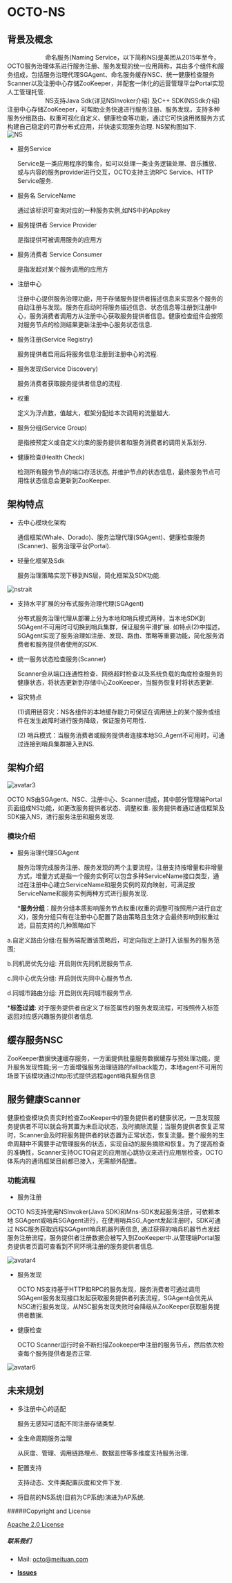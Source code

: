 # OCTO-NS

## 背景及概念

  &#8195;&#8195;&#8195;&#8195;&#8195;&#8195; 命名服务(Naming Service，以下简称NS)是美团从2015年至今，OCTO服务治理体系进行服务注册、服务发现的统一应用简称，其由多个组件和服务组成，包括服务治理代理SGAgent、命名服务缓存NSC、统一健康检查服务Scanner以及注册中心存储ZooKeeper，并配套一体化的运营管理平台Portal实现人工管理托管.  
   &#8195;&#8195;&#8195;&#8195;&#8195;&#8195; NS支持Java Sdk(详见NSInvoker介绍) 及C++ SDK(NSSdk介绍)注册中心存储ZooKeeper，可帮助业务快速进行服务注册、服务发现，支持多种服务分组路由、权重可视化自定义、健康检查等功能，通过它可快速用微服务方式构建自己稳定的可靠分布式应用，并快速实现服务治理. NS架构图如下.  
![NS](image/ns.png)  

* 服务Service

  Service是一类应用程序的集合，如可以处理一类业务逻辑处理、音乐播放、或与内容的服务provider进行交互，OCTO支持主流RPC Service、HTTP Service服务.  
  
* 服务名 ServiceName

  通过该标识可查询对应的一种服务实例,如NS中的Appkey
  
* 服务提供者 Service Provider

  是指提供可被调用服务的应用方

* 服务消费者 Service Consumer

  是指发起对某个服务调用的应用方

* 注册中心
  
  注册中心提供服务治理功能，用于存储服务提供者描述信息来实现各个服务的自动注册与发现。服务在启动时将服务描述信息、状态信息等注册到注册中心，服务消费者调用方从注册中心获取服务提供者信息。健康检查组件会按照对服务节点的检测结果更新注册中心服务状态信息.

* 服务注册(Service Registry)

  服务提供者启用后将服务信息注册到注册中心的流程.

* 服务发现(Service Discovery)

  服务消费者获取服务提供者信息的流程.

* 权重

  定义为浮点数，值越大，框架分配给本次调用的流量越大.

* 服务分组(Service Group)

  是指按预定义或自定义约束的服务提供者和服务消费者的调用关系划分.

* 健康检查(Health Check)

  检测所有服务节点的端口存活状态, 并维护节点的状态信息，最终服务节点可用性状态信息会更新到ZooKeeper.
  
## 架构特点
* 去中心模块化架构

  通信框架(Whale、Dorado)、服务治理代理(SGAgent)、健康检查服务(Scanner)、服务治理平台(Portal).

* 轻量化框架及Sdk

  服务治理策略实现下移到NS层，简化框架及SDK功能.
  
 ![nstrait](image/ns_trait.png)
  
  
* 支持水平扩展的分布式服务治理代理(SGAgent)

    分布式服务治理代理从部署上分为本地和哨兵模式两种，当本地SDK到SGAgent不可用时可切换到哨兵集群，保证服务平滑扩展.
如特点(2)中描述，SGAgent实现了服务治理如注册、发现、路由、策略等重要功能，简化服务消费者和服务提供者使用的SDK.  
* 统一服务状态检查服务(Scanner)

   Scanner会从端口连通性检查、网络超时检查以及系统负载的角度检查服务的健康状态，将状态更新到存储中心ZooKeeper，当服务恢复时将状态更新.
   
* 容灾特点
  
  (1)调用链容灾：NS各组件的本地缓存能力可保证在调用链上的某个服务或组件在发生故障时进行服务降级，保证服务可用性.

  (2)  哨兵模式：当服务消费者或服务提供者连接本地SG_Agent不可用时，可通过连接到哨兵集群接入到NS.
  
##  架构介绍

![avatar3](image/ns_components.png)

   OCTO NS由SGAgent、NSC、注册中心、Scanner组成，其中部分管理端Portal页面组成NS功能，如更改服务提供者状态、调整权重. 服务提供者通过通信框架及SDK接入NS，进行服务注册和服务发现.
   
### 模块介绍
* 服务治理代理SGAgent
  
  服务治理完成服务注册、服务发现的两个主要流程，注册支持按增量和非增量方式，增量方式是指一个服务实例可以包含多种ServiceName接口类型，通过在注册中心建立ServiceName和服务实例的双向映射，可满足按ServiceName和服务实例两种方式进行服务发现.
  
   ***服务分组**：服务分组本质影响服务节点权重(权重的调整可按照用户进行自定义)，服务分组只有在注册中心配置了路由策略且生效才会最终影响到权重过滤，目前支持的几种策略如下

 a.自定义路由分组:在服务端配置该策略后，可定向指定上游打入该服务的服务范围; 

 b.同机房优先分组: 开启则优先同机房服务节点.

 c.同中心优先分组: 开启则优先同中心服务节点.

 d.同城市路由分组: 开启则优先同城市服务节点.

  ***标签过滤**: 对于服务提供者自定义了标签属性的服务发现流程，可按照传入标签返回对应感兴趣服务提供者信息.
          
##  缓存服务NSC

 ZooKeeper数据快速缓存服务，一方面提供批量服务数据缓存与预处理功能，提升服务发现性能;另一方面增强服务治理链路的fallback能力，本地agent不可用的场景下该模块通过http形式提供远程agent哨兵服务信息  
##  服务健康Scanner

  健康检查模块负责实时检查ZooKeeper中的服务提供者的健康状况，一旦发现服务提供者不可以就会将其置为未启动状态，及时摘除流量；当服务提供者恢复正常时，Scanner会及时将服务提供者的状态置为正常状态，恢复流量。整个服务的生命周期中不需要手动管理服务的状态，实现自动的服务摘除和恢复。为了提高检查的准确性，Scanner支持OCTO自定的应用层心跳协议来进行应用层检查，OCTO体系内的通讯框架目前都已接入，无需额外配置。
  
### 功能流程

* 服务注册  
  
 OCTO NS支持使用NSInvoker(Java SDK)和Mns-SDK发起服务注册，可依赖本地 SGAgent或哨兵SGAgent进行，在使用哨兵SG_Agent发起注册时，SDK可通过 NSC服务获取远程SGAgent哨兵机器列表信息, 通过获得的哨兵机器节点发起服务注册流程，服务提供者注册数据会被写入到ZooKeeper中.从管理端Portal服务提供者页面可查看到不同环境注册的服务提供者信息.
 
![avatar4](image/registry_sucess.png)
 
 
* 服务发现

  OCTO NS支持基于HTTP和RPC的服务发现，服务消费者可通过调用 SGAgent服务发现接口发起获取服务提供者列表流程，SGAgent会优先从NSC进行服务发现，从NSC服务发现失败时会降级从ZooKeeper获取服务提供者数据.

* 健康检查

  OCTO Scanner运行时会不断扫描Zookeeper中注册的服务节点，然后依次检查每个服务提供者是否正常.
  
![avatar6](image/scanner_traits.png)

  
##  未来规划

* 多注册中心的适配

   服务无感知可适配不同注册存储类型.
*  全生命周期服务治理

   从灰度、管理、调用链路埋点、数据监控等多维度支持服务治理.
*  配置支持

   支持动态、文件类配置灰度和文件下发.
   
*  将目前的NS系统(目前为CP系统)演进为AP系统.



#####Copyright and License

[Apache 2.0 License](https://github.com/dianping/cat/blob/master/LICENSE)


#####  联系我们

 * Mail: octo@meituan.com 
- [**Issues**](https://github.com/Meituan-Dianping/octo-ns/issues)


 